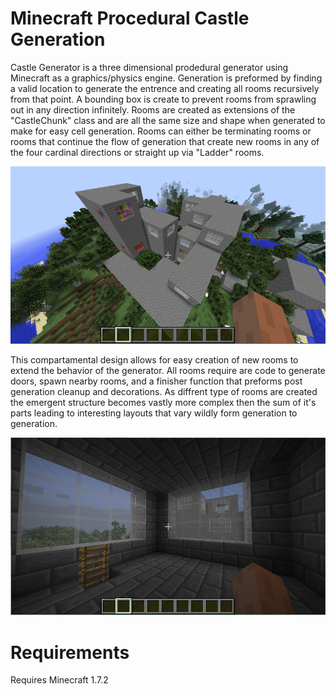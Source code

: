 Minecraft Procedural Castle Generation
======================================

Castle Generator is a three dimensional prodedural generator using Minecraft as a graphics/physics engine. Generation is preformed by finding a valid location to generate the entrence and creating all rooms recursively from that point. A bounding box is create to prevent rooms from sprawling out in any direction infinitely. Rooms are created as extensions of the "CastleChunk" class and are all the same size and shape when generated to make for easy cell generation. Rooms can either be terminating rooms or rooms that continue the flow of generation that create new rooms in any of the four cardinal directions or straight up via "Ladder" rooms. 

![Outside of generated structure](img/Sample1.png?raw=true)


This compartamental design allows for easy creation of new rooms to extend the behavior of the generator. All rooms require are code to generate doors, spawn nearby rooms, and a finisher function that preforms post generation cleanup and decorations. As diffrent type of rooms are created the emergent structure becomes vastly more complex then the sum of it's parts leading to interesting layouts that vary wildly form generation to generation. 

![Inside of generated structure](img/Sample2.png?raw=true)

Requirements
============

Requires Minecraft 1.7.2
